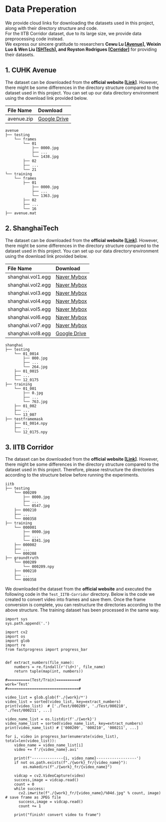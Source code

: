 # Data Preperation
We provide cloud links for downloading the datasets used in this project, along with their directory structure and code.  
For the IITB Corridor dataset, due to its large size, we provide data preprocessing code instead.  
We express our sincere gratitude to researchers **Cewu Lu [[Avenue](https://openaccess.thecvf.com/content_iccv_2013/papers/Lu_Abnormal_Event_Detection_2013_ICCV_paper.pdf)], 
Weixin Luo & Wen Liu [[SHTech](https://openaccess.thecvf.com/content_ICCV_2017/papers/Luo_A_Revisit_of_ICCV_2017_paper.pdf)], 
and Royston Rodrigues [[Corridor](https://openaccess.thecvf.com/content_WACV_2020/papers/Rodrigues_Multi-timescale_Trajectory_Prediction_for_Abnormal_Human_Activity_Detection_WACV_2020_paper.pdf)]** for providing their datasets.

## 1. CUHK Avenue 
The dataset can be downloaded from the **official website [[Link](https://www.cse.cuhk.edu.hk/leojia/projects/detectabnormal/dataset.html)]**. 
However, there might be some differences in the directory structure compared to the dataset used in this project. 
You can set up our data directory environment using the download link provided below.

|  File Name |  Download   |   
|:-----------|:-----------|
|avenue.zip| [Google Drive](https://drive.google.com/file/d/1maU_c4SkCidJnq1P3QZD5QZB2BFCEEij/view?usp=sharing)     |

```
avenue
├── testing
    └── frames
        └── 01
            ├── 0000.jpg
            ├── ...
            └── 1438.jpg
        ├── 02
        ├── ...
        └── 21
└── training
    └── frames
        ├── 01
            ├── 0000.jpg
            ├── ...
            └── 1363.jpg
        ├── 02
        ├── ...
        └── 16
├── avenue.mat
```


## 2. ShanghaiTech 
The dataset can be downloaded from the **official website [[Link](https://svip-lab.github.io/dataset/campus_dataset.html)]**. 
However, there might be some differences in the directory structure compared to the dataset used in this project. You can set up our data directory environment using the download link provided below.

|  File Name   |  Download   |   
|:-----------|:-----------|  
|shanghai.vol1.egg| [Naver Mybox](http://naver.me/5eUIRzw3)     |
|shanghai.vol2.egg| [Naver Mybox](http://naver.me/5IS6Dgod)     |
|shanghai.vol3.egg| [Naver Mybox](http://naver.me/5r9f7drR)     |
|shanghai.vol4.egg| [Naver Mybox](http://naver.me/5xjU8nOY)     |
|shanghai.vol5.egg| [Naver Mybox](http://naver.me/5tJ9D4xS)     |
|shanghai.vol6.egg| [Naver Mybox](http://naver.me/GgW39uKE)     |
|shanghai.vol7.egg| [Naver Mybox](http://naver.me/IItIHfp8)     |
|shanghai.vol8.egg| [Google Drive](https://drive.google.com/file/d/138-N0UbkZMSeU3gg7jzPd41jmpxqtv5Y/view?usp=sharing)     |
```
shanghai
├── testing
    └── 01_0014
        ├── 000.jpg
        ├── ...
        └── 264.jpg
    ├── 01_0015
    ├── ...
    └── 12_0175
├── training
    └── 01_001
        ├── 0.jpg
        ├── ...
        └── 763.jpg
    ├── 01_002
    ├── ...
    └── 13_007
├── testframemask
    ├── 01_0014.npy
    ├── ...
    └── 12_0175.npy
```

## 3. IITB Corridor 
The dataset can be downloaded from the **official website [[Link](https://rodrigues-royston.github.io/Multi-timescale_Trajectory_Prediction/)]**. 
However, there might be some differences in the directory structure compared to the dataset used in this project.
Therefore, please restructure the directories according to the structure below before running the experiments.

```
iitb
├── testing
    └── 000209
        ├── 0000.jpg
        ├── ...
        └── 0547.jpg
    ├── 000210
    ├── ...
    └── 000358
├── training
    └── 000001
        ├── 0000.jpg
        ├── ...
        └── 0341.jpg
    ├── 000002
    ├── ...
    └── 000208
├── groundtruth
    └── 000209
        └── 000209.npy
    ├── 000210
    ├── ...
    └── 000358
```
We downloaded the dataset from the **official website** and executed the following code in the ``Test_IITB-Corridor`` directory. Below is the code we created to convert video into frames and save them.
Once the frame conversion is complete, you can restructure the directories according to the above structure. The training dataset has been processed in the same way.

```
import sys
sys.path.append('.')

import cv2
import os
import glob
import re
from fastprogress import progress_bar


def extract_numbers(file_name):
    numbers = re.findall(r'(\d+)', file_name)
    return tuple(map(int, numbers))

#==========(Test/Train)==========#
work='Test'
#================================#

video_list = glob.glob(f'./{work}/*')
video_list = sorted(video_list, key=extract_numbers)
print(video_list)  # ['./Test/000209', './Test/000210', './Test/000211', ...]

video_name_list = os.listdir(f'./{work}')
video_name_list = sorted(video_name_list, key=extract_numbers)
print(video_name_list) # ['000209', '000210', '000211', ...]

for i, video in progress_bar(enumerate(video_list), total=len(video_list)):
    video_name = video_name_list[i]
    video += f'/{video_name}.avi'

    print(f'--------------{i, video_name}------------------')
    if not os.path.exists(f"./{work}_fr/{video_name}"):
        os.makedirs(f"./{work}_fr/{video_name}")

    vidcap = cv2.VideoCapture(video)
    success,image = vidcap.read()
    count = 0
    while success:
      cv2.imwrite(f"./{work}_fr/{video_name}/%04d.jpg" % count, image)     # save frame as JPEG file
      success,image = vidcap.read()
      count += 1

    print("finish! convert video to frame")
```
